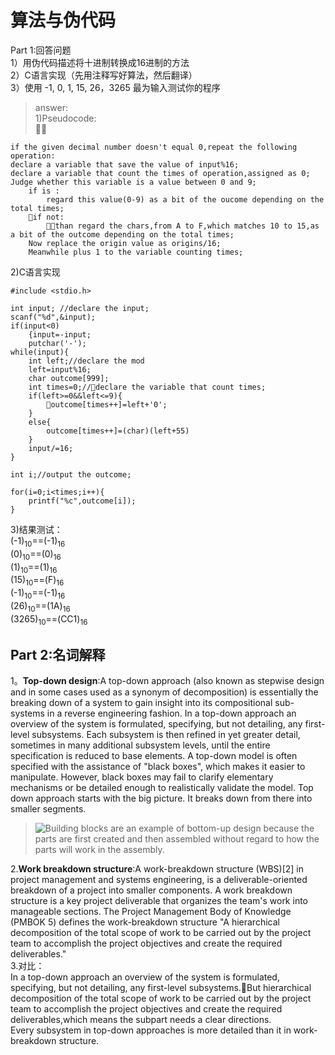 # 算法与伪代码

Part 1:回答问题    
1）用伪代码描述将十进制转换成16进制的方法    
2）C语言实现（先用注释写好算法，然后翻译）    
3）使用 -1, 0, 1, 15, 26，3265 最为输入测试你的程序    

>answer:    
1)Pseudocode:    

```
if the given decimal number doesn't equal 0,repeat the following operation:
declare a variable that save the value of input%16; 
declare a variable that count the times of operation,assigned as 0;   
Judge whether this variable is a value between 0 and 9;
    if is :
        regard this value(0-9) as a bit of the oucome depending on the total times;
    if not:
        than regard the chars,from A to F,which matches 10 to 15,as a bit of the outcome depending on the total times;    
    Now replace the origin value as origins/16;    
    Meanwhile plus 1 to the variable counting times;
```
2)C语言实现    
```
#include <stdio.h>

int input; //declare the input;
scanf("%d",&input);
if(input<0)
    {input=-input;
    putchar('-');
while(input){
    int left;//declare the mod
    left=input%16;
    char outcome[999];
    int times=0;//declare the variable that count times;
    if(left>=0&&left<=9){
        outcome[times++]=left+'0';
    }
    else{
        outcome[times++]=(char)(left+55)
    }
    input/=16;
}

int i;//output the outcome;

for(i=0;i<times;i++){
    printf("%c",outcome[i]);
}   
```
3)结果测试：    
(-1)<sub>10</sub>==(-1)<sub>16</sub>    
(0)<sub>10</sub>==(0)<sub>16</sub>    
(1)<sub>10</sub>==(1)<sub>16</sub>    
(15)<sub>10</sub>==(F)<sub>16</sub>    
(-1)<sub>10</sub>==(-1)<sub>16</sub>    
(26)<sub>10</sub>==(1A)<sub>16</sub>     
(3265)<sub>10</sub>==(CC1)<sub>16</sub>    

## Part 2:名词解释    
1。**Top-down design**:A top-down approach (also known as stepwise design and in some cases used as a synonym of decomposition) is essentially the breaking down of a system to gain insight into its compositional sub-systems in a reverse engineering fashion. In a top-down approach an overview of the system is formulated, specifying, but not detailing, any first-level subsystems. Each subsystem is then refined in yet greater detail, sometimes in many additional subsystem levels, until the entire specification is reduced to base elements. A top-down model is often specified with the assistance of "black boxes", which makes it easier to manipulate. However, black boxes may fail to clarify elementary mechanisms or be detailed enough to realistically validate the model. Top down approach starts with the big picture. It breaks down from there into smaller segments.
>![Building blocks are an example of bottom-up design because the parts are first created and then assembled without regard to how the parts will work in the assembly.](https://upload.cc/i1/2018/11/08/lv97qy.jpg)
     
2.**Work breakdown structure**:A work-breakdown structure (WBS)[2] in project management and systems engineering, is a deliverable-oriented breakdown of a project into smaller components. A work breakdown structure is a key project deliverable that organizes the team's work into manageable sections. The Project Management Body of Knowledge (PMBOK 5) defines the work-breakdown structure "A hierarchical decomposition of the total scope of work to be carried out by the project team to accomplish the project objectives and create the required deliverables."    
3.对比：    
In a top-down approach an overview of the system is formulated, specifying, but not detailing, any first-level subsystems.But hierarchical decomposition of the total scope of work to be carried out by the project team to accomplish the project objectives and create the required deliverables,which means the subpart needs a clear directions.    
Every subsystem in top-down approaches is more detailed than it in work-breakdown structure.